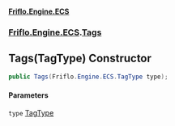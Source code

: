 #### [Friflo.Engine.ECS](index.md 'index')
### [Friflo.Engine.ECS](Friflo.Engine.ECS.md 'Friflo.Engine.ECS').[Tags](Tags.md 'Friflo.Engine.ECS.Tags')

## Tags(TagType) Constructor

```csharp
public Tags(Friflo.Engine.ECS.TagType type);
```
#### Parameters

<a name='Friflo.Engine.ECS.Tags.Tags(Friflo.Engine.ECS.TagType).type'></a>

`type` [TagType](TagType.md 'Friflo.Engine.ECS.TagType')